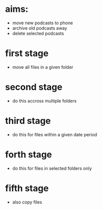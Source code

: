 # aims:
 - move new podcasts to phone
 - archive old podcasts away
 - delete selected podcasts

 # first stage
  - move all files in a given folder

 # second stage
  - do this accross multiple folders

 # third stage 
  - do this for files within a given date period

 # forth stage
  - do this for files in selected folders only

  # fifth stage
  - also copy files
